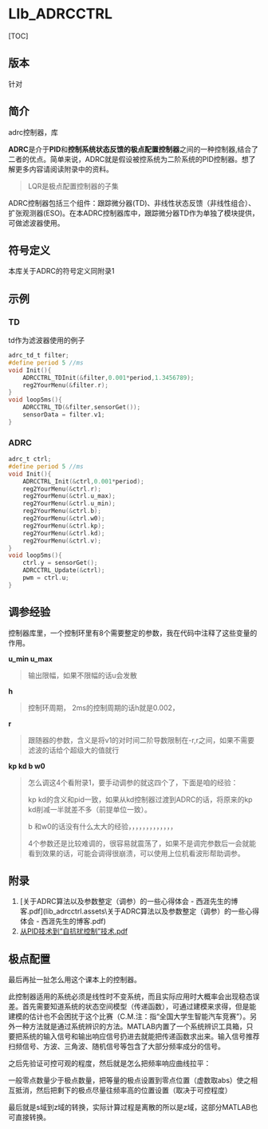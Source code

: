 # LIb_ADRCCTRL

[TOC]

## 版本

针对

## 简介

adrc控制器，库

**ADRC**是介于**PID**和**控制系统状态反馈的极点配置控制器**之间的一种控制器,结合了二者的优点。简单来说，ADRC就是假设被控系统为二阶系统的PID控制器。想了解更多内容请阅读附录中的资料。

> LQR是极点配置控制器的子集

ADRC控制器包括三个组件：跟踪微分器(TD)、非线性状态反馈（非线性组合）、扩张观测器(ESO)。在本ADRC控制器库中，跟踪微分器TD作为单独了模块提供，可做滤波器使用。

## 符号定义

本库关于ADRC的符号定义同附录1

## 示例

### TD

td作为滤波器使用的例子

```c
adrc_td_t filter;
#define period 5 //ms
void Init(){
    ADRCCTRL_TDInit(&filter,0.001*period,1.3456789);
    reg2YourMenu(&filter.r);
}
void loop5ms(){
    ADRCCTRL_TD(&filter,sensorGet());
    sensorData = filter.v1;
}
```

### ADRC

```c
adrc_t ctrl;
#define period 5 //ms
void Init(){
    ADRCCTRL_Init(&ctrl,0.001*period);
    reg2YourMenu(&ctrl.r);
    reg2YourMenu(&ctrl.u_max);
    reg2YourMenu(&ctrl.u_min);
    reg2YourMenu(&ctrl.b);
    reg2YourMenu(&ctrl.w0);
    reg2YourMenu(&ctrl.kp);
    reg2YourMenu(&ctrl.kd);
    reg2YourMenu(&ctrl.v);
}
void loop5ms(){
    ctrl.y = sensorGet();
    ADRCCTRL_Update(&ctrl);
    pwm = ctrl.u;
}
```

## 调参经验

控制器库里，一个控制环里有8个需要整定的参数，我在代码中注释了这些变量的作用。

**u_min u_max**

> 输出限幅，如果不限幅的话u会发散



**h** 

> 控制环周期， 2ms的控制周期的话h就是0.002，



**r**

> 跟随器的参数，含义是将v1的对时间二阶导数限制在-r,r之间，如果不需要滤波的话给个超级大的值就行



**kp kd b w0**

> 怎么调这4个看附录1，要手动调参的就这四个了，下面是咱的经验：
>
> kp kd的含义和pid一致，如果从kd控制器过渡到ADRC的话，将原来的kp kd削减一半就差不多（前提单位一致）。
>
> b 和w0的话没有什么太大的经验，，，，，，，，，，，，，
>
> 4个参数还是比较难调的，很容易就震荡了，如果不是调完参数后一会就能看到效果的话，可能会调得很崩溃，可以使用上位机看波形帮助调参。



## 附录

1.  [关于ADRC算法以及参数整定（调参）的一些心得体会 - 西涯先生的博客.pdf](lib_adrcctrl.assets\关于ADRC算法以及参数整定（调参）的一些心得体会 - 西涯先生的博客.pdf) 
2.  [从PID技术到“自抗扰控制”技术.pdf](lib_adrcctrl.assets\从PID技术到"自抗扰控制"技术.pdf) 

## 极点配置

最后再扯一扯怎么用这个课本上的控制器。

此控制器适用的系统必须是线性时不变系统，而且实际应用时大概率会出现稳态误差。首先需要知道系统的状态空间模型（传递函数），可通过建模来求得，但是能建模的估计也不会困扰于这个比赛（C.M.注：指“全国大学生智能汽车竞赛”）。另外一种方法就是通过系统辨识的方法。MATLAB内置了一个系统辨识工具箱，只要把系统的输入信号和输出响应信号扔进去就能把传递函数求出来。输入信号推荐扫频信号、方波、三角波、随机信号等包含了大部分频率成分的信号。

之后先验证可控可观的程度，然后就是怎么把频率响应曲线拉平：

一般零点数量少于极点数量，把等量的极点设置到零点位置（虚数取abs）使之相互抵消，然后把剩下的极点尽量往频率高的位置设置（取决于可控程度）

最后就是s域到z域的转换，实际计算过程是离散的所以是z域，这部分MATLAB也可直接转换。



